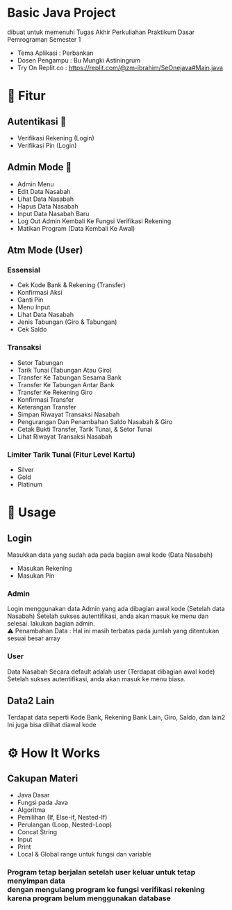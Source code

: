 # Basic Java Project
 dibuat untuk memenuhi Tugas Akhir Perkuliahan Praktikum Dasar Pemrograman Semester 1
- Tema Aplikasi     : Perbankan
- Dosen Pengampu    : Bu Mungki Astiningrum
- Try On Replit.co  : https://replit.com/@zm-ibrahim/SeOnejava#Main.java

# :book: Fitur 
## Autentikasi :key:
  - Verifikasi Rekening (Login)
  - Verifikasi Pin (Login)
 ## Admin Mode :pencil:
  - Admin Menu
  - Edit Data Nasabah 
  - Lihat Data Nasabah 
  - Hapus Data Nasabah  
  - Input Data Nasabah Baru 
  - Log Out Admin Kembali Ke Fungsi Verifikasi Rekening
  - Matikan Program (Data Kembali Ke Awal)
 ## Atm Mode (User)
### Essensial
  - Cek Kode Bank & Rekening (Transfer)
  - Konfirmasi Aksi 
  - Ganti Pin 
  - Menu Input
  - Lihat Data Nasabah
  - Jenis Tabungan (Giro & Tabungan)
  - Cek Saldo 
### Transaksi
  - Setor Tabungan
  - Tarik Tunai (Tabungan Atau Giro)
  - Transfer Ke Tabungan Sesama Bank
  - Transfer Ke Tabungan Antar Bank
  - Transfer Ke Rekening Giro
  - Konfirmasi Transfer
  - Keterangan Transfer
  - Simpan Riwayat Transaksi Nasabah
  - Pengurangan Dan Penambahan Saldo Nasabah & Giro
  - Cetak Bukti Transfer, Tarik Tunai, & Setor Tunai
  - Lihat Riwayat Transaksi Nasabah
### Limiter Tarik Tunai (Fitur Level Kartu)
  - Silver
  - Gold
  - Platinum

  
# :memo: Usage
## Login
  Masukkan data yang sudah ada pada bagian awal kode (Data Nasabah)
  - Masukan Rekening
  - Masukan Pin
### Admin
  Login menggunakan data Admin yang ada dibagian awal kode (Setelah data Nasabah)
  Setelah sukses autentifikasi, anda akan masuk ke menu dan selesai. lakukan bagian admin.<br/>
  :warning: Penambahan Data : Hal ini masih terbatas pada jumlah yang ditentukan sesuai besar array 
### User
  Data Nasabah Secara default adalah user (Terdapat dibagian awal kode)
  Setelah sukses autentifikasi, anda akan masuk ke menu biasa.

## Data2 Lain
  Terdapat data seperti Kode Bank, Rekening Bank Lain, Giro, Saldo, dan lain2 Ini juga bisa dilihat diawal kode

# :gear: How It Works
## Cakupan Materi
  - Java Dasar
  - Fungsi pada Java
  - Algoritma
  - Pemilihan (If, Else-if, Nested-If)
  - Perulangan (Loop, Nested-Loop)
  - Concat String
  - Input
  - Print
  - Local & Global range untuk fungsi dan variable

### Program tetap berjalan setelah user keluar untuk tetap menyimpan data <br>dengan mengulang program ke fungsi verifikasi rekening karena program belum menggunakan database
    
   
 
